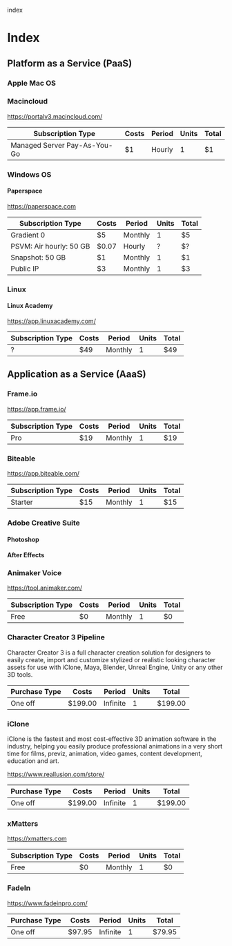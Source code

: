 index
# Index


## Platform as a Service (PaaS)

### Apple Mac OS

### Macincloud

https://portalv3.macincloud.com/

| Subscription Type            | Costs | Period | Units | Total|
|------------------------------|-------|--------|-------|------|
| Managed Server Pay-As-You-Go | $1    | Hourly | 1     | $1   |

### Windows OS

#### Paperspace

https://paperspace.com

| Subscription Type       | Costs | Period  | Units | Total |
|-------------------------|-------|---------|-------|-------|
| Gradient 0              | $5    | Monthly | 1     | $5    |
| PSVM: Air hourly: 50 GB | $0.07 | Hourly  | ?     | $?    |
| Snapshot: 50 GB         | $1    | Monthly | 1     | $1    |   
| Public IP               | $3    | Monthly | 1     | $3    |

### Linux

#### Linux Academy

https://app.linuxacademy.com/

| Subscription Type       | Costs | Period  | Units | Total |
|-------------------------|-------|---------|-------|-------|
| ?                       | $49   | Monthly | 1     | $49   |

## Application as a Service (AaaS)

### Frame.io

https://app.frame.io/

| Subscription Type | Costs | Period  | Units | Total|
|-------------------|-------|---------|-------|-------|
| Pro               | $19   | Monthly | 1     | $19   | 

### Biteable

https://app.biteable.com/

| Subscription Type | Costs | Period  | Units | Total|
|-------------------|-------|---------|-------|-------|
| Starter           | $15   | Monthly | 1     | $15   |

### Adobe Creative Suite

#### Photoshop

#### After Effects

### Animaker Voice

https://tool.animaker.com/

| Subscription Type | Costs | Period  | Units | Total|
|-------------------|-------|---------|-------|-------|
| Free              | $0    | Monthly | 1     | $0    |

### Character Creator 3 Pipeline

Character Creator 3 is a full character creation solution for designers to easily create, import and customize stylized or realistic looking character assets for use with iClone, Maya, Blender, Unreal Engine, Unity or any other 3D tools.

| Purchase Type | Costs   | Period   | Units | Total   |
|---------------|---------|----------|-------|---------|
| One off       | $199.00 | Infinite | 1     | $199.00 |


### iClone

iClone is the fastest and most cost-effective 3D animation software in the industry, helping you easily produce professional animations in a very short time for films, previz, animation, video games, content development, education and art.

https://www.reallusion.com/store/

| Purchase Type | Costs   | Period   | Units | Total   |
|---------------|---------|----------|-------|---------|
| One off       | $199.00 | Infinite | 1     | $199.00 |


### xMatters

https://xmatters.com

| Subscription Type | Costs | Period  | Units | Total|
|-------------------|-------|---------|-------|-------|
| Free              | $0    | Monthly | 1     | $0    |


### FadeIn

https://www.fadeinpro.com/

| Purchase Type | Costs   | Period   | Units | Total  |
|---------------|---------|----------|-------|--------|
| One off       | $97.95  | Infinite | 1     | $79.95 |
